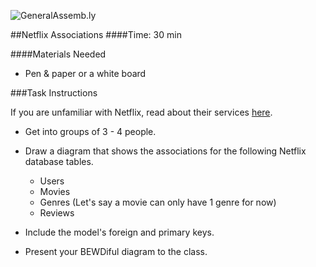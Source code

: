 ![GeneralAssemb.ly](http://studio.generalassemb.ly/GA_Slide_Assets/Exercise_icon_md.png)

##Netflix Associations
####Time: 30 min


####Materials Needed

*	Pen & paper or a white board

###Task Instructions

If you are unfamiliar with Netflix, read about their services [here](https://signup.netflix.com/MediaCenter/HowNetflixWorks).

*	Get into groups of 3 - 4 people.
*	Draw a diagram that shows the associations for the following Netflix database tables.
	*	Users
	*	Movies
	*	Genres (Let's say a movie can only have 1 genre for now)
	*	Reviews
*	Include the model's foreign and primary keys.


*	Present your BEWDiful diagram to the class.


